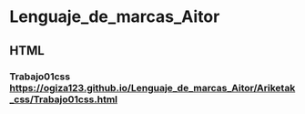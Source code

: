# Lenguaje_de_marcas_Aitor


## HTML

### Trabajo01css https://ogiza123.github.io/Lenguaje_de_marcas_Aitor/Ariketak_css/Trabajo01css.html

